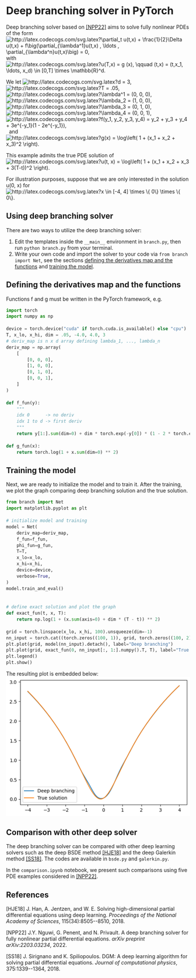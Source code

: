 # Deep branching solver in PyTorch
Deep branching solver based on [[NPP22]](#nguwi2022deepbranching)
aims to solve
fully nonlinear PDEs of the form\
<img src="http://latex.codecogs.com/svg.latex?\partial_t&space;u(t,x)&space;&plus;&space;\frac{1}{2}\Delta&space;u(t,x)&space;&plus;&space;f\big(\partial_{\lambda^1}u(t,x)&space;,&space;\ldots&space;,&space;\partial_{\lambda^n}u(t,x)\big)&space;=&space;0," title="http://latex.codecogs.com/svg.latex?\partial_t u(t,x) + \frac{1}{2}\Delta u(t,x) + f\big(\partial_{\lambda^1}u(t,x) , \ldots , \partial_{\lambda^n}u(t,x)\big) = 0," />\
with\
<img src="http://latex.codecogs.com/svg.latex?u(T,x)&space;=&space;g&space;(x),&space;\qquad&space;(t,x)&space;=&space;(t,x_1,&space;\ldots,&space;x_d)&space;\in&space;[0,T]&space;\times&space;\mathbb{R}^d." title="http://latex.codecogs.com/svg.latex?u(T,x) = g (x), \qquad (t,x) = (t,x_1, \ldots, x_d) \in [0,T] \times \mathbb{R}^d." />

We let
<img src="http://latex.codecogs.com/svg.latex?d&space;=&space;3," title="http://latex.codecogs.com/svg.latex?d = 3," />
<img src="http://latex.codecogs.com/svg.latex?T&space;=&space;.05," title="http://latex.codecogs.com/svg.latex?T = .05," />
<img src="http://latex.codecogs.com/svg.latex?\lambda^1&space;=&space;(0,&space;0,&space;0)," title="http://latex.codecogs.com/svg.latex?\lambda^1 = (0, 0, 0)," />
<img src="http://latex.codecogs.com/svg.latex?\lambda^2&space;=&space;(1,&space;0,&space;0)," title="http://latex.codecogs.com/svg.latex?\lambda_2 = (1, 0, 0)," />
<img src="http://latex.codecogs.com/svg.latex?\lambda^3&space;=&space;(0,&space;1,&space;0)," title="http://latex.codecogs.com/svg.latex?\lambda_3 = (0, 1, 0)," />
<img src="http://latex.codecogs.com/svg.latex?\lambda^4&space;=&space;(0,&space;0,&space;1)," title="http://latex.codecogs.com/svg.latex?\lambda_4 = (0, 0, 1)," />
<img src="http://latex.codecogs.com/svg.latex?f(y_1,&space;y_2,&space;y_3,&space;y_4)&space;=&space;y_2&space;&plus;&space;y_3&space;&plus;&space;y_4&space;&plus;&space;3e^{-y_1}(1&space;-&space;2e^{-y_1})," title="http://latex.codecogs.com/svg.latex?f(y_1, y_2, y_3, y_4) = y_2 + y_3 + y_4 + 3e^{-y_1}(1 - 2e^{-y_1})," />
&nbsp; and &nbsp;
<img src="http://latex.codecogs.com/svg.latex?g(x)&space;=&space;\log\left(&space;1&space;&plus;&space;(x_1&space;&plus;&space;x_2&space;&plus;&space;x_3)^2&space;\right)." title="http://latex.codecogs.com/svg.latex?g(x) = \log\left( 1 + (x_1 + x_2 + x_3)^2 \right)." />

This example admits the true PDE solution of\
<img src="http://latex.codecogs.com/svg.latex?u(t,&space;x)&space;=&space;\log\left(&space;1&space;&plus;&space;(x_1&space;&plus;&space;x_2&space;&plus;&space;x_3&space;&plus;&space;3(T-t))^2&space;\right)." title="http://latex.codecogs.com/svg.latex?u(t, x) = \log\left( 1 + (x_1 + x_2 + x_3 + 3(T-t))^2 \right)." />

For illustration purposes,
suppose that we are only interested in the solution u(0, x) for
<img src="http://latex.codecogs.com/svg.latex?x&space;\in&space;[-4,&space;4]&space;\times&space;\{&space;0\}&space;\times&space;\{&space;0\}." title="http://latex.codecogs.com/svg.latex?x \in [-4, 4] \times \{ 0\} \times \{ 0\}." />

## Using deep branching solver
There are two ways to utilize the deep branching solver:
1. Edit the templates inside the `__main__` environment
        in `branch.py`, then run `python branch.py` from your terminal.
2. Write your own code and import the solver to your code via `from branch import Net`,
        see the sections [defining the derivatives map and the functions](#defining-the-derivatives-map-and-the-functions)
        and [training the model](#training-the-model).

## Defining the derivatives map and the functions
Functions f and g must be written in the PyTorch framework, e.g.
```python
import torch
import numpy as np

device = torch.device("cuda" if torch.cuda.is_available() else "cpu")
T, x_lo, x_hi, dim = .05, -4.0, 4.0, 3
# deriv_map is n x d array defining lambda_1, ..., lambda_n
deriv_map = np.array(
    [
        [0, 0, 0],
        [1, 0, 0],
        [0, 1, 0],
        [0, 0, 1],
    ]
)

def f_fun(y):
    """
    idx 0      -> no deriv
    idx 1 to d -> first deriv
    """
    return y[1:].sum(dim=0) + dim * torch.exp(-y[0]) * (1 - 2 * torch.exp(-y[0]))

def g_fun(x):
    return torch.log(1 + x.sum(dim=0) ** 2)
```

## Training the model
Next, we are ready to initialize the model and to train it.
After the training,
we plot the graph comparing
deep branching solution and the true solution.
```python
from branch import Net
import matplotlib.pyplot as plt

# initialize model and training
model = Net(
    deriv_map=deriv_map,
    f_fun=f_fun,
    phi_fun=g_fun,
    T=T,
    x_lo=x_lo,
    x_hi=x_hi,
    device=device,
    verbose=True,
)
model.train_and_eval()


# define exact solution and plot the graph
def exact_fun(t, x, T):
    return np.log(1 + (x.sum(axis=0) + dim * (T - t)) ** 2)

grid = torch.linspace(x_lo, x_hi, 100).unsqueeze(dim=-1)
nn_input = torch.cat((torch.zeros((100, 1)), grid, torch.zeros((100, 2))), dim=-1)
plt.plot(grid, model(nn_input).detach(), label="Deep branching")
plt.plot(grid, exact_fun(0, nn_input[:, 1:].numpy().T, T), label="True solution")
plt.legend()
plt.show()
```
The resulting plot is embedded below:\
![image](plot/final/demo.png)

## Comparison with other deep solver
The deep branching solver can be compared with
other deep learning solvers such as
the deep BSDE method [[HJE18]](#han2018solving) and
the deep Galerkin method [[SS18]](#sirignano2018dgm).
The codes are available in
`bsde.py` and `galerkin.py`.

In the `comparison.ipynb` notebook,
we present such comparisons using
five PDE examples
considered in [[NPP22]](#nguwi2022deepbranching).

## References
<a id="han2018solving">[HJE18]</a>
J. Han, A. Jentzen, and W. E.
Solving high-dimensional partial differential equations using deep
learning.
*Proceedings of the National Academy of Sciences*,
115(34):8505--8510, 2018.

<a id="nguwi2022deepbranching">[NPP22]</a>
J.Y. Nguwi, G. Penent, and N. Privault.
A deep branching solver for fully nonlinear partial differential equations.
*arXiv preprint arXiv:2203.03234*, 2022.

<a id="sirignano2018dgm">[SS18]</a>
J. Sirignano and K. Spiliopoulos.
DGM: A deep learning algorithm for solving partial differential
equations.
*Journal of computational physics*,
375:1339--1364, 2018.
